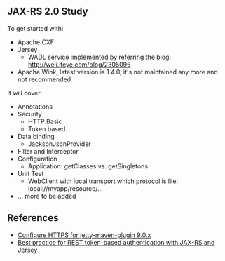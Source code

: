 JAX-RS 2.0 Study
-----------------------

To get started with:

- Apache CXF
- Jersey
	- WADL service implemented by referring the blog: http://weli.iteye.com/blog/2305096
- Apache Wink, latest version is 1.4.0, it's not maintained any more and not recommended

It will cover:

- Annotations
- Security
	- HTTP Basic
	- Token based
- Data binding
	- JacksonJsonProvider
- Filter and Interceptor
- Configuration
	- Application: getClasses vs. getSingletons
- Unit Test
	- WebClient with local transport which protocol is lile: local://myapp/resource/...
- ... more to be added

## References

- [Configure HTTPS for jetty-maven-plugin 9.0.x](http://juplo.de/configure-https-for-jetty-maven-plugin-9-0-x/)
- [Best practice for REST token-based authentication with JAX-RS and Jersey](http://stackoverflow.com/questions/26777083/best-practice-for-rest-token-based-authentication-with-jax-rs-and-jersey)